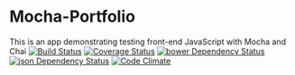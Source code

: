 # Mocha-Portfolio
This is an app demonstrating testing front-end JavaScript with Mocha and Chai
[![Build Status](https://travis-ci.org/Bespinoza10/Mocha-Portfolio-1.svg?branch=master)](https://travis-ci.org/Bespinoza10/Mocha-Portfolio-1)
[![Coverage Status](https://coveralls.io/repos/Bespinoza10/Mocha-Portfolio-1/badge.svg)](https://coveralls.io/r/Bespinoza10/Mocha-Portfolio-1)
[![bower Dependency Status](https://www.versioneye.com/user/projects/54d8df7bc1bbbd9bd70000e9/badge.svg?style=flat)](https://www.versioneye.com/user/projects/54d8df7bc1bbbd9bd70000e9)
[![json Dependency Status](https://www.versioneye.com/user/projects/54d8df7bc1bbbd9bd70000e9/badge.svg?style=flat)](https://www.versioneye.com/user/projects/54d8df7bc1bbbd9bd70000e9)
[![Code Climate](https://codeclimate.com/github/Bespinoza10/Mocha-Portfolio-1/badges/gpa.svg)](https://codeclimate.com/github/Bespinoza10/Mocha-Portfolio-1)
